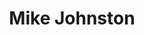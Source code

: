 ---
title: Mike Johnston
name: Mike Johnston
role: Lead Mentor, President of Merrimack Valley Robotics
order_number: 1
---